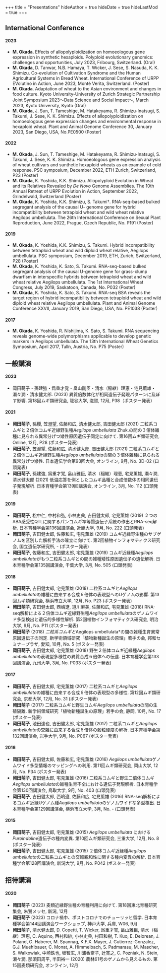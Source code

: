 +++
title = "Presentations"
hideAuthor = true
hideDate = true
hideLastMod = true
+++

## International Conference

#### 2023

- **M. Okada**. Effects of allopolyploidization on homoeologous gene expression in synthetic hexaploids. Polyploid evolutionary genomics: challenges and opportunities, July 2023, Fribourg, Switzerland. (Oral)
- **M. Okada**, D. Tanwar, N.B. Hamaya, T. Wicker, J. Sese, S. Nasuda, K. K. Shimizu. Co-evolution of Cultivation Syndrome and the Human Agricultural Systems in Bread Wheat. International Conference of URPP EVolutino in Action, June 2023, Monté Verita, Switzerland. (Poster)
- **M. Okada**. Adaptation of wheat to the Asian environment and changes in food culture. Kyoto University-University of Zurich Strategic Partnership Joint Symposium 2023〜Data Science and Social Impact〜, March 2023, Kyoto University, Kyoto (Oral)
- **M. Okada**, J. Sun, T. Tameshige, M. Hatakeyama, R. Shimizu-Inatsugi, S. Takumi, J. Sese, K. K. Shimizu. Effects of allopolyploidization on homoeologous gene expression changes and environmental response in hexaploid wheat. Plant and Animal Genome Conference 30, January 2023, San Diego, USA, No.PE0500 (Poster)  

#### 2022

- **M. Okada**, J. Sun, T. Tameshige, M. Hatakeyama, R. Shimizu-Inatsugi, S. Takumi, J. Sese, K. K. Shimizu. Homoeologous gene expression analysis of wheat cultivars and sunthetic hexaploid wheats as an example of cold response. PSC symposium, December 2022, ETH Zurich, Switzerland, P23 (Poster)
- **M. Okada**, K. Yoshida, K.K. Shimizu. Allopolyploid Evolution in Wheat and its Relatives Revealed by *De Novo* Genome Assemblies. The 10th Annual Retreat of URPP Evolution in Action, September 2022, Grindelwald, Switzerland (Poster)
- **M. Okada**, K. Yoshida, K.K. Shimizu, S. Takumi†. RNA-seq-based bulked segregant analysis of the causal U- genome gene for hybrid incompatibility between tetraploid wheat and wild wheat relative Aegilops umbellulata. The 26th International Conference on Sexual Plant Reproduction, June 2022, Prague, Czech Republic, No. P191 (Poster)  

#### 2019

- **M. Okada**, K. Yoshida, K.K. Shimizu, S. Takumi. Hybrid incompatibility between tetraploid wheat and wild diploid wheat relative, Aegilops umbellulata. PSC symposium, December 2019, ETH, Zurich, Switzerland, P28 (Poster)
- **M. Okada**, K. Yoshida, K. Sato, S. Takumi. RNA-seq-based bulked segregant analysis of the causal U-genome gene for grass-clump dwarfism in interspecific hybrids between tetraploid wheat and wild wheat relative Aegilops umbellulata. The 1st International Wheat Congress, July 2019, Saskatoon, Canada, No. P032 (Poster)  
- **M. Okada**, K. Yoshida, K. Sato, S. Takumi. RNA-seq BSA reveals the target region of hybrid incompatibility between tetraploid wheat and wild diploid wheat relative Aegilops umbellulata. Plant and Animal Genome Conference XXVII, January 2019, San Diego, USA, No. PE1038 (Poster) 

#### 2017

- **M. Okada**, K. Yoshida, R. Nishijima, K. Sato, S. Takumi. RNA sequencing reveals genome-wide polymorphisms applicable to develop genetic markers in Aegilops umbellulata. The 13th International Wheat Genetics Symposium, April 2017, Tulln, Austria, No. P75 (Poster)  

## 一般講演

#### 2023

- 岡田萌子・孫建強・爲重才覚・畠山剛臣・清水（稲継）理恵・宅見薫雄・瀬々潤・清水健太郎. (2023) 異質倍数体化が相同遺伝子発現パターンに及ぼす影響. 第18回ムギ類研究会, 龍谷大学, 滋賀, 12月, P38（ポスター発表）


#### 2021

- **岡田萌子**, 孫櫻, 笠澄望, 佐藤和広, 清水健太郎, 吉田健太郎 (2021) 二粒系コムギと２倍体コムギ近縁野生種*Aegilops umbellulata* Zhuk.の間の３倍体雑種に見られる異常分げつ矮性原因遺伝子同定に向けて. 第16回ムギ類研究会, Online, 12月, P28 (ポスター発表)  
- **岡田萌子**, 笠澄望, 佐藤和広, 清水健太郎, 吉田健太郎 (2021) 二粒系コムギと２倍体コムギ近縁野生種*Aegilops umbellulata*の間の３倍体雑種に見られる異常分げつ矮性. 日本遺伝学会第93回大会, オンライン, 9月, No. 3D-02 (口頭発表)  
- **岡田萌子**, 孫建強, 爲重才覚, 畠山雅臣, 清水（稲継）理恵, 宅見薫雄, 瀬々潤, 清水健太郎 (2021) 低温応答を例としたコムギ品種と合成倍数体の相同遺伝子発現解析. 日本育種学会第139回講演会, オンライン, 3月, No. 112 (口頭発表)  

#### 2019

- **岡田萌子**, 松中仁, 中村和弘, 小林史典, 吉田健太郎, 宅見薫雄 (2019) ２つのABA感受性QTLに関するパンコムギ準等質遺伝子系統の作出とRNA-seq解析. 日本育種学会第136回講演会, 近畿大学, 9月, No. 222 (口頭発表)  
- **岡田萌子**, 吉田健太郎, 佐藤和広, 宅見薫雄 (2019) コムギ近縁野生種のサブゲノムを区別した解析手法の確立に向けて. 第2回植物インフォマティクス研究会, 国立遺伝学研究所, - (ポスター発表)  
- **岡田萌子**, 佐藤和広, 吉田健太郎, 宅見薫雄 (2019) コムギ近縁種*Aegilops umbellulata*がもつ二粒系コムギとの間の雑種矮性原因遺伝子の遺伝解析. 日本育種学会第135回講演会, 千葉大学, 3月, No. 505 (口頭発表)  

#### 2018

- **岡田萌子**, 吉田健太郎, 宅見薫雄 (2018) 二粒系コムギと*Aegilops umbellulata*の雑種に由来する合成６倍体の表現型へのUゲノムの影響. 第13回ムギ類研究会, 横浜市立大学, 12月, No. P23 (ポスター発表)  
- **岡田萌子**, 吉田健太郎, 西嶋遼, 道川麻美, 佐藤和広, 宅見薫雄 (2018) RNA-seq解析による２倍体コムギ近縁野生種*Aegilops umbellulata*のゲノムワイド多型検出と遺伝的多様性解析. 第2回植物インフォマティクス研究会, 明治大学, 9月, No. P11 (ポスター発表)  
- **岡田萌子** (2018) *二粒系コムギと*Aegilops umbellulata*の間の雑種生育異常原因遺伝子の同定. 新学術領域研究「植物新種誕生の原理」若手の会, 邦和セミナープラザ, 愛知, 10月, No. 5 (ポスター発表)  
- **岡田萌子**, 吉田健太郎, 宅見薫雄 (2018) 野生２倍体コムギ近縁種*Aegilops umbellulata*の表現型多様性の異質合成６倍体への伝達. 日本育種学会第133回講演会, 九州大学, 3月, No. P033 (ポスター発表)  

#### 2017

- **岡田萌子**, 吉田健太郎, 宅見薫雄 (2017) 二粒系コムギと*Aegilops umbellulata*の雑種に由来する合成６倍体の表現型の多様性. 第12回ムギ類研究会, 京都大学, 12月, No. 31 (ポスター発表)  
- **岡田萌子** (2017) 二粒系コムギと野生コムギ*Aegilops umbellulata*の間の生殖隔離. 新学術領域研究「植物新種誕生の原理」若手の会, 静岡, 10月, No. 17 (ポスター発表)  
- **岡田萌子**, 池田達也, 吉田健太郎, 宅見薫雄 (2017) 二粒系コムギと*Aegilops umbellulata*の交雑に由来する合成６倍体の穀粒硬度の解析. 日本育種学会第132回講演会, 岩手大学, 9月, No. P067 (ポスター発表)  

#### 2016

- **岡田萌子**, 吉田健太郎, 佐藤和広, 宅見薫雄 (2016) *Aegilops umbellulata*ゲノムワイド多型情報のマッピングへの利用. 第11回ムギ類研究会, 岡山大学, 12月, No. P34 (ポスター発表)  
- **岡田萌子**, 吉田健太郎, 宅見薫雄 (2016) 二粒系コムギと野生二倍体コムギ*Aegilops umbellulata*の雑種生育不全における遺伝子発現解析. 日本育種学会第130回講演会, 鳥取大学, 9月, No. 403 (口頭発表)  
- **岡田萌子**, 吉田健太郎, 西嶋遼, 佐藤和広, 宅見薫雄 (2016) RNA-seq解析によるコムギ近縁Uゲノム種*Aegilops umbellulata*のゲノムワイドな多型検出. 日本育種学会第129回講演会, 横浜市立大学, 3月, No. - (口頭発表)  

#### 2015

- **岡田萌子**, 吉田健太郎, 宅見薫雄 (2015) *Aegilops umbellulata* における*Puroindoline*遺伝子の種内変異. 第10回ムギ類研究会, 三重大学, 12月, No. 8 (ポスター発表)  
- **岡田萌子**, 吉田健太郎, 宅見薫雄 (2015) ２倍体コムギ近縁種*Aegilops umbellulata*の二粒系コムギとの交雑親和性に関する種内変異の解析. 日本育種学会第128回講演会, 新潟大学, 9月, No. P042 (ポスター発表)  

## 招待講演

#### 2020

- **岡田萌子** (2023) 麦類近縁野生種の育種利用に向けて. 第18回東北育種研究集会, 朱鷺メッセ, 新潟, 12月
- **岡田萌子** (2023) コロナ禍中、ポストコロナでのチューリッヒ留学. 日本育種学会第144回講演会ワークショップ, 神戸大学, 兵庫, W06, 9月
- **岡田萌子**, 清水健太郎, D. Copetti, T. Wicker, 爲重才覚, 畠山雅臣, 清水（稲継）理恵, C. Aquino, 西村和紗, 小林史典, 村田和樹, T. Kuo, E. Delorean, J. Poland, G. Haberer, M. Spannag, K.F.X. Mayer, J. Gutierrez-Gonzalez, G.J. Muehlbauer, C. Monat, A. Himmelbach, S. Padmarasu, M. Mascher, S. Walkowiak, 中崎鉄也, 坂智広, 川浦香奈子, 辻寛之, C. Pozniak, N. Stein, 瀬々潤, 那須田周平, 半田裕一 (2020) 農林61号のゲノムから見えるもの. 第15回麦類研究会, オンライン, 12月
